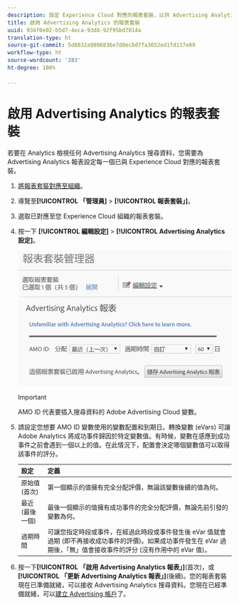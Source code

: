 ```yaml
---
description: 設定 Experience Cloud 對應的報表套裝，以供 Advertising Analytics 使用。
title: 啟用 Advertising Analytics 的報表套裝
uuid: 934f0e02-b5d7-4eca-93d8-92f95bd7014a
translation-type: ht
source-git-commit: 5d8032a9806836e7d0ecbd7fa3652ed1fd137e89
workflow-type: ht
source-wordcount: '283'
ht-degree: 100%

---
```



# 啟用 Advertising Analytics 的報表套裝

若要在 Analytics 檢視任何 Advertising Analytics 搜尋資料，您需要為 Advertising Analytics 報表設定每一個已與 Experience Cloud 對應的報表套裝。

1. [將報表套裝對應至組織](https://docs.adobe.com/content/help/zh-Hant/core-services/interface/about-core-services/report-suite-mapping.html)。
1. 導覽至&#x200B;**[!UICONTROL 「管理員]** > **[!UICONTROL 報表套裝」]**。

1. 選取已對應至您 Experience Cloud 組織的報表套裝。
1. 按一下 **[!UICONTROL 編輯設定]** > **[!UICONTROL Advertising Analytics 設定]**。

   ![報表](assets/aa_reporting.png)

   >[!IMPORTANT]
   >
   >AMO ID 代表要插入搜尋資料的 Adobe Advertising Cloud 變數。

1. 請設定您想要 AMO ID 變數使用的變數配置和到期日。轉換變數 (eVars) 可讓 Adobe Analytics 將成功事件歸因於特定變數值。有時候，變數在感應到成功事件之前會遇到一個以上的值。在此情況下，配置會決定哪個變數值可以取得該事件的評分。

   | 設定 | 定義 |
   |--- |--- |
   | 原始值 (首次) | 第一個顯示的值擁有完全分配評價，無論該變數後續的值為何。 |
   | 最近 (最後一個) | 最後一個顯示的值擁有成功事件的完全分配評價，無論先前引發的變數為何。 |
   | 過期時間 | 可讓您指定時段或事件，在經過此時段或事件發生後 eVar 值就會過期 (即不再接收成功事件的評價)。如果成功事件發生在 eVar 過期後，「無」值會接收事件的評分 (沒有作用中的 eVar 值)。 |

1. 按一下&#x200B;**[!UICONTROL 「啟用 Advertising Analytics 報表」]**(首次)，或&#x200B;**[!UICONTROL 「更新 Advertising Analytics 報表」]**(後續)。您的報表套裝現在已準備就緒，可以接收 Advertising Analytics 搜尋資料。您現在已經準備就緒，可以[建立 Advertising 帳戶](/help/integrate/c-advertising-analytics/c-adanalytics-workflow/aa-create-ad-account.md)了。

